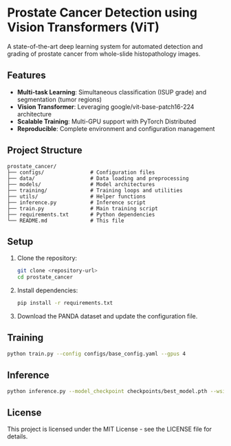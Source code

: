 # Prostate Cancer Detection using Vision Transformers (ViT)

A state-of-the-art deep learning system for automated detection and grading of prostate cancer from whole-slide histopathology images.

## Features

- **Multi-task Learning**: Simultaneous classification (ISUP grade) and segmentation (tumor regions)
- **Vision Transformer**: Leveraging google/vit-base-patch16-224 architecture
- **Scalable Training**: Multi-GPU support with PyTorch Distributed
- **Reproducible**: Complete environment and configuration management

## Project Structure

```
prostate_cancer/
├── configs/               # Configuration files
├── data/                  # Data loading and preprocessing
├── models/                # Model architectures
├── training/              # Training loops and utilities
├── utils/                 # Helper functions
├── inference.py           # Inference script
├── train.py               # Main training script
├── requirements.txt       # Python dependencies
└── README.md              # This file
```

## Setup

1. Clone the repository:
   ```bash
   git clone <repository-url>
   cd prostate_cancer
   ```

2. Install dependencies:
   ```bash
   pip install -r requirements.txt
   ```

3. Download the PANDA dataset and update the configuration file.

## Training

```bash
python train.py --config configs/base_config.yaml --gpus 4
```

## Inference

```bash
python inference.py --model_checkpoint checkpoints/best_model.pth --wsi_path /path/to/wsi
```

## License

This project is licensed under the MIT License - see the LICENSE file for details.
